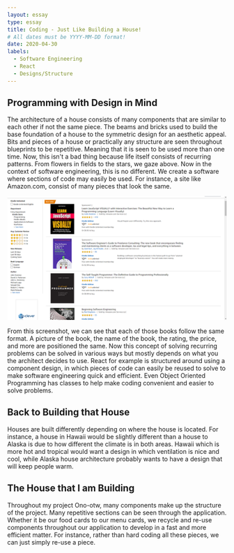 ```yaml
---
layout: essay
type: essay
title: Coding - Just Like Building a House!
# All dates must be YYYY-MM-DD format!
date: 2020-04-30
labels:
  - Software Engineering
  - React
  - Designs/Structure
---
```


## Programming with Design in Mind
The architecture of a house consists of many components that are similar to each other if not the same piece. The beams and bricks used to build
the base foundation of a house to the symmetric design for an aesthetic appeal. Bits and pieces of a house or practically any structure are seen
throughout blueprints to be repetitive. Meaning that it is seen to be used more than one time. Now, this isn't a bad thing because life itself consists
of recurring patterns. From flowers in fields to the stars, we gaze above. Now in the context of software engineering, this is no different. We create
a software where sections of code may easily be used. For instance, a site like Amazon.com, consist of many pieces that look the same.

 <img class="ui large centered image" src="../images/amazon.png">

 From this screenshot, we can see that each of those books follow the same format. A picture of the book, the name of the book, the rating, the price, and more are positioned the same. Now this concept of solving recurring problems can be solved in various ways but mostly depends on what you the architect decides to use. React for example is structured around using a component design, in which pieces of code can easily be reused to solve
to make software engineering quick and efficient. Even Object Oriented Programming has classes to help make coding convenient and easier to solve problems.

## Back to Building that House
Houses are built differently depending on where the house is located. For instance, a house in Hawaii would be slightly different than a house to Alaska
is due to how different the climate is in both areas. Hawaii which is more hot and tropical would want a design in which ventilation is nice and cool, while
Alaska house architecture probably wants to have a design that will keep people warm. 


## The House that I am Building
Throughout my project Ono-otw, many components make up the structure of the project. Many repetitive sections can be seen through the application. Whether it be our food cards to our menu cards, we recycle and re-use components throughout our application to develop in a fast and more efficient matter. For instance, rather than hard coding all these pieces, we can just simply re-use a piece. 